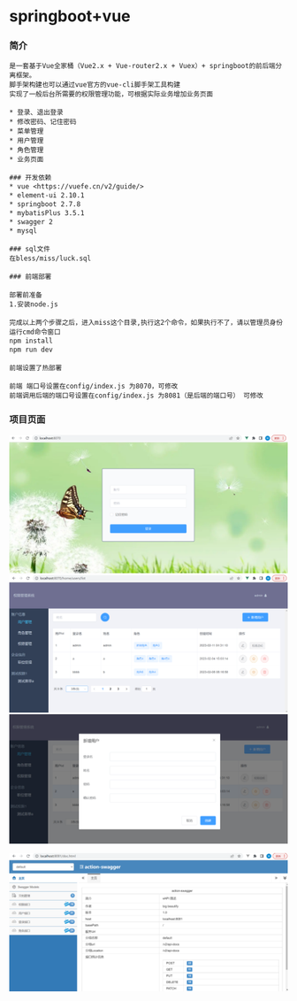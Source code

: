 # springboot+vue
### 简介
```
是一套基于Vue全家桶（Vue2.x + Vue-router2.x + Vuex）+ springboot的前后端分离框架。
脚手架构建也可以通过vue官方的vue-cli脚手架工具构建
实现了一般后台所需要的权限管理功能，可根据实际业务增加业务页面

* 登录、退出登录
* 修改密码、记住密码
* 菜单管理
* 用户管理
* 角色管理
* 业务页面

### 开发依赖
* vue <https://vuefe.cn/v2/guide/>
* element-ui 2.10.1
* springboot 2.7.8 
* mybatisPlus 3.5.1 
* swagger 2
* mysql

### sql文件
在bless/miss/luck.sql

### 前端部署

部署前准备
1.安装node.js

完成以上两个步骤之后，进入miss这个目录,执行这2个命令，如果执行不了，请以管理员身份运行cmd命令窗口
npm install
npm run dev

前端设置了热部署

前端 端口号设置在config/index.js 为8070，可修改
前端调用后端的端口号设置在config/index.js 为8081（是后端的端口号） 可修改

```
### 项目页面

![登录页](./pic/1.png)
![用户管理页](./pic/2.png)
![用户管理页](./pic/3.png)

![swagger](./pic/4.png)
